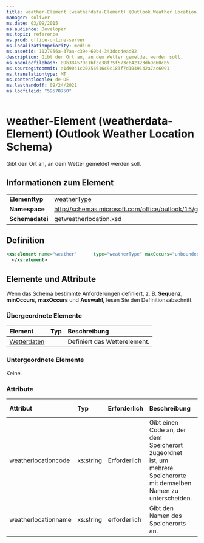 ```yaml
---
title: weather-Element (weatherdata-Element) (Outlook Weather Location Schema)
manager: soliver
ms.date: 03/09/2015
ms.audience: Developer
ms.topic: reference
ms.prod: office-online-server
ms.localizationpriority: medium
ms.assetid: 1127956a-37aa-c39e-60b4-343dcc4ead82
description: Gibt den Ort an, an dem Wetter gemeldet werden soll.
ms.openlocfilehash: 89b384579e1bfce38f75f573c642323db9d60cb5
ms.sourcegitcommit: a1d9041c20256616c9c183f7d1049142a7ac6991
ms.translationtype: MT
ms.contentlocale: de-DE
ms.lasthandoff: 09/24/2021
ms.locfileid: "59570750"
---
```

# <a name="weather-element-weatherdata-element-outlook-weather-location-schema"></a>weather-Element (weatherdata-Element) (Outlook Weather Location Schema)

Gibt den Ort an, an dem Wetter gemeldet werden soll.
  
## <a name="element-information"></a>Informationen zum Element

|||
|:-----|:-----|
|**Elementtyp** <br/> |[weatherType](weathertype-complextype-outlook-weather-location-schema.md) <br/> |
|**Namespace** <br/> |http://schemas.microsoft.com/office/outlook/15/getweatherlocation.xsd  <br/> |
|**Schemadatei** <br/> |getweatherlocation.xsd  <br/> |
   
## <a name="definition"></a>Definition

```XML
<xs:element name="weather"      type="weatherType" maxOccurs="unbounded"    >
  </xs:element>  

```

## <a name="elements-and-attributes"></a>Elemente und Attribute

Wenn das Schema bestimmte Anforderungen definiert, z. B. **Sequenz,** **minOccurs,** **maxOccurs** und **Auswahl,** lesen Sie den Definitionsabschnitt. 
  
### <a name="parent-elements"></a>Übergeordnete Elemente

|**Element**|**Typ**|**Beschreibung**|
|:-----|:-----|:-----|
|[Wetterdaten](weatherdata-element-outlook-weather-location-schema.md) <br/> ||Definiert das Wetterelement.  <br/> |
   
### <a name="child-elements"></a>Untergeordnete Elemente

Keine.
  
### <a name="attributes"></a>Attribute

|**Attribut**|**Typ**|**Erforderlich**|**Beschreibung**|**Mögliche Werte**|
|:-----|:-----|:-----|:-----|:-----|
|weatherlocationcode  <br/> |xs:string  <br/> |Erforderlich  <br/> |Gibt einen Code an, der dem Speicherort zugeordnet ist, um mehrere Speicherorte mit demselben Namen zu unterscheiden.  <br/> |Ein Wert vom Typ "xs:string"  <br/> |
|weatherlocationname  <br/> |xs:string  <br/> |erforderlich  <br/> |Gibt den Namen des Speicherorts an.  <br/> |Ein Wert vom Typ "xs:string"  <br/> |
   

